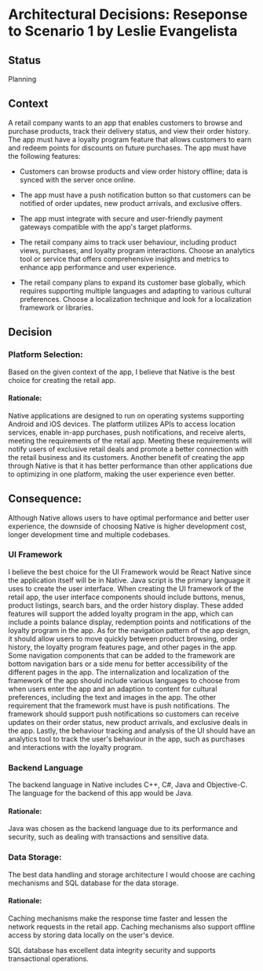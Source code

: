 # Architectural Decisions: Reseponse to Scenario 1 by Leslie Evangelista

## Status
Planning 

## Context
A retail company wants to an app that enables customers to browse and purchase products, track their delivery status, and view their order history. The app must have a loyalty program feature that allows customers to earn and redeem points for discounts on future purchases. The app must have the following features:

- Customers can browse products and view order history offline; data is synced with the server once online.

- The app must have a push notification button so that customers can be notified of order updates, new product arrivals, and exclusive offers. 

- The app must integrate with secure and user-friendly payment gateways compatible with the app's target platforms.

- The retail company aims to track user behaviour, including product views, purchases, and loyalty program interactions. Choose an analytics tool or service that offers comprehensive insights and metrics to enhance app performance and user experience.

- The retail company plans to expand its customer base globally, which requires supporting multiple languages and adapting to various cultural preferences. Choose a localization technique and look for a localization framework or libraries.

## Decision

### Platform Selection: 
Based on the given context of the app, I believe that Native is the best choice for creating the retail app. 

#### Rationale: 
Native applications are designed to run on operating systems supporting Android and iOS devices. The platform utilizes APIs to access location services, enable in-app purchases, push notifications, and receive alerts, meeting the requirements of the retail app. Meeting these requirements will notify users of exclusive retail deals and promote a better connection with the retail business and its customers. Another benefit of creating the app through Native is that it has better performance than other applications due to optimizing in one platform, making the user experience even better. 

## Consequence:
Although Native allows users to have optimal performance and better user experience, the downside of choosing Native is higher development cost, longer development time and multiple codebases.

### UI Framework

I believe the best choice for the UI Framework would be React Native since the application itself will be in Native. Java script is the primary language it uses to create the user interface. When creating the UI framework of the retail app, the user interface components should include buttons, menus, product listings, search bars, and the order history display. These added features will support the added loyalty program in the app, which can include a points balance display, redemption points and notifications of the loyalty program in the app. As for the navigation pattern of the app design, it should allow users to move quickly between product browsing, order history, the loyalty program features page, and other pages in the app. Some navigation components that can be added to the framework are bottom navigation bars or a side menu for better accessibility of the different pages in the app. The internalization and localization of the framework of the app should include various languages to choose from when users enter the app and an adaption to content for cultural preferences, including the text and images in the app. The other requirement that the framework must have is push notifications. The framework should support push notifications so customers can receive updates on their order status, new product arrivals, and exclusive deals in the app. Lastly, the behaviour tracking and analysis of the UI should have an analytics tool to track the user's behaviour in the app, such as purchases and interactions with the loyalty program. 

### Backend Language 
The backend language in Native includes C++, C#, Java and Objective-C. The language for the backend of this app would be Java. 

#### Rationale: 
Java was chosen as the backend language due to its performance and security, such as dealing with transactions and sensitive data. 

### Data Storage:
The best data handling and storage architecture I would choose are caching mechanisms and SQL database for the data storage. 

#### Rationale:
Caching mechanisms make the response time faster and lessen the network requests in the retail app. Caching mechanisms also support offline access by storing data locally on the user's device. 

SQL database has excellent data integrity security and supports transactional operations.
